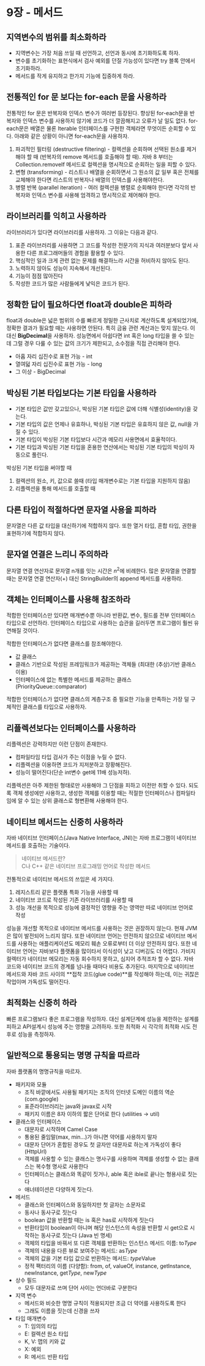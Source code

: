 # 9장 - 메서드

## 지역변수의 범위를 최소화하라

- 지역변수는 가장 처음 쓰일 때 선언하고, 선언과 동시에 초기화하도록 하자.
- 변수를 초기화하는 표현식에서 검사 예외를 던질 가능성이 있다면 try 블록 안에서 초기화하라.
- 메서드를 작게 유지하고 한가지 기능에 집중하게 하라.

## 전통적인 for 문 보다는 for-each 문을 사용하라

전통적인 for 문은 반복자와 인덱스 변수가 여러번 등장된다. 향상된 for-each문을 반복자와 인덱스 변수를 사용하지 않기에 코드가 더 깔끔해지고 오류가 날 일도 없다. for-each문은 배열은 물론 Iterable 인터페이스를 구현한 객체라면 무엇이든 순회할 수 있다. 아래와 같은 상황이 아니면 for-each문을 사용하자.

1. 파괴적인 필터링 (destructive filtering) - 컬렉션을 순회하며 선택된 원소를 제거해야 할 때 (반복자의 remove 메서드를 호출해야 할 때). 자바 8 부터는 Collection.removeIf 메서드로 컬렉션을 명시적으로 순회하는 일을 피할 수 있다.
2. 변형 (transforming) - 리스트나 배열을 순회하면서 그 원소의 값 일부 혹은 전체를 교체해야 한다면 리스트의 반복자나 배열의 인덱스를 사용해야한다.
3. 병렬 반복 (parallel iteration) - 여러 컬렉션을 병렬로 순회해야 한다면 각각의 반복자와 인덱스 변수를 사용해 엄격하고 명시적으로 제어해야 한다.

## 라이브러리를 익히고 사용하라

라이브러리가 있다면 라이브러리를 사용하자. 그 이유는 다음과 같다.

1. 표준 라이브러리를 사용하면 그 코드를 작성한 전문가의 지식과 여러분보다 앞서 사용한 다른 프로그래머들의 경험을 활용할 수 있다.
2. 핵심적인 일과 크게 관련 없는 문제를 해결하느라 시간을 허비하지 않아도 된다.
3. 노력하지 않아도 성능이 지속해서 개선된다.
4. 기능이 점점 많아진다
5. 작성한 코드가 많은 사람들에게 낯익은 코드가 된다.

## 정확한 답이 필요하다면 float과 double은 피하라

float과 double은 넓은 범위의 수를 빠르게 정밀한 근사치로 계산하도록 설계되었기에, 정확한 결과가 필요할 때는 사용하면 안된다. 특히 금융 관련 계산과는 맞지 않는다. 이 대신 **BigDecimal**을 사용하자. 성능면에서 아쉽다면 int 혹은 long 타입을 쓸 수 있는데 그럴 경우 다룰 수 있는 값의 크기가 제한되고, 소수점을 직접 관리해야 한다.

- 아홉 자리 십진수로 표현 가능 - int
- 열여덟 자리 십진수로 표현 가능 - long
- 그 이상 - BigDecimal

## 박싱된 기본 타입보다는 기본 타입을 사용하라

- 기본 타입은 값만 갖고있으나, 박싱된 기본 타입은 값에 더해 식별성(identity)을 갖는다.
- 기본 타입의 값은 언제나 유효하나, 박싱된 기본 타입은 유효하지 않은 값, null을 가질 수 있다.
- 기본 타입이 박싱된 기본 타입보다 시간과 메모리 사용면에서 효율적이다.
- 기본 타입과 박싱된 기본 타입을 혼용한 연산에서는 박싱된 기본 타입의 박싱이 자동으로 풀린다.

박싱된 기본 타입을 써야할 때

1. 컬렉션의 원소, 키, 값으로 쓸때 (타입 매개변수로는 기본 타입을 지원하지 않음)
2. 리플렉션을 통해 메서드를 호출할 때

## 다른 타입이 적절하다면 문자열 사용을 피하라

문자열은 다른 값 타입을 대신하기에 적합하지 않다. 또한 열거 타입, 혼합 타입, 권한을 표현하기에 적합하지 않다.

## 문자열 연결은 느리니 주의하라

문자열 연결 연산자로 문자열 n개를 잇는 시간은 $n^2$에 비례한다. 많은 문자열을 연결할 때는 문자열 연결 연산자(+) 대신 StringBuilder의 append 메서드를 사용하라.

## 객체는 인터페이스를 사용해 참조하라

적합한 인터페이스만 있다면 매개변수뿐 아니라 반환값, 변수, 필드를 전부 인터페이스 타입으로 선언하라. 인터페이스 타입으로 사용하는 습관을 길러두면 프로그램이 훨씬 유연해질 것이다.

적합한 인터페이스가 없다면 클래스를 참조해야한다.

- 값 클래스
- 클래스 기반으로 작성된 프레임워크가 제공하는 객체들 (최대한 (추상)기반 클래스 이용)
- 인터페이스에 없는 특별한 메서드를 제공하는 클래스 (PriorityQueue::comparator)

적합한 인터페이스가 없다면 클래스의 계층구조 중 필요한 기능을 만족하는 가장 덜 구체적인 클래스를 타입으로 사용하자.

## 리플렉션보다는 인터페이스를 사용하라

리플렉션은 강력하지만 이런 단점이 존재한다.

- 컴파일타임 타입 검사가 주는 이점을 누릴 수 없다.
- 리플렉션을 이용하면 코드가 지저분하고 장황해진다.
- 성능이 떨어진다(단순 int변수 get에 11배 성능저하).

리플렉션은 아주 제한된 형태로만 사용해야 그 단점을 피하고 이전만 취할 수 있다. 되도록 객체 생성에만 사용하고, 생성한 객체를 이용할 때는 적절한 인터페이스나 컴파일타임에 알 수 있는 상위 클래스로 형변환해 사용해야 한다.

## 네이티브 메서드는 신중히 사용하라

자바 네이티브 인터페이스(Java Native Interface, JNI)는 자바 프로그램이 네이티브 메서드를 호출하는 기술이다.

> 네이티브 메서드란?
> <br>C나 C++ 같은 네이티브 프로그래밍 언어로 작성한 메서드

전통적으로 네이티브 메서드의 쓰임은 세 가지다.

1. 레지스트리 같은 플랫폼 특화 기능을 사용할 때
2. 네이티브 코드로 작성된 기존 라이브러리를 사용할 때
3. 성능 개선을 목적으로 성능에 결정적인 영향을 주는 영역만 따로 네이티브 언어로 작성

성능을 개선할 목적으로 네이티브 메서드를 사용하는 것은 권장하지 않는다. 현재 JVM은 많이 발전되어 느리지 않다. 또한 네이티브 언어는 안전하지 않으므로 네이티브 메서드를 사용하는 애플리케이션도 메모리 훼손 오류로부터 더 이상 안전하지 않다. 또한 네이티브 언어는 자바보다 플랫폼을 많이타서 이식성이 낮고 디버깅도 더 어렵다. 가비지 컬렉터가 네이티브 메모리는 자동 회수하지 못하고, 심지어 추적조차 할 수 없다. 자바 코드와 네이티브 코드의 경계를 넘나들 때마다 비용도 추가된다. 마지막으로 네이티브 메서드와 자바 코드 사이의 **접착 코드(glue code)**를 작성해야 하는데, 이는 귀찮은 작업이며 가독성도 떨어진다.

## 최적화는 신중히 하라

빠른 프로그램보다 좋은 프로그램을 작성하자. 대신 설계단계에 성능을 제한하는 설계를 피하고 API설계시 성능에 주는 영향을 고려하자. 또한 최적화 시 각각의 최적화 시도 전후로 성능을 측정하자.

## 일반적으로 통용되는 명명 규칙을 따르라

자바 플랫폼의 명명규칙을 따르자.

- 패키지와 모듈
    - 조직 바깥에서도 사용될 패키지는 조직의 인터넷 도메인 이름의 역순 (com.google)
    - 표준라이브러리는 java와 javax로 시작
    - 패키지 이름은 8자 이하의 짧은 단어로 한다 (utilities → util)
- 클래스와 인터페이스
    - 대문자로 시작하며 Camel Case
    - 통용된 줄임말(max, min...)가 아니면 약어를 사용하지 말자
    - 대문자 단어가 혼합된 경우도 첫 글자만 대문자로 하는게 가독성이 좋다 (HttpUrl)
    - 객체를 사용할 수 있는 클래스는 명사구를 사용하며 객체를 생성할 수 없는 클래스는 복수형 명사로 사용한다
    - 인터페이스는 클래스와 똑같이 짓거나, able 혹은 ible로 끝나는 형용사로 짓는다
    - 애너테이션은 다양하게 짓는다.
- 메서드
    - 클래스와 인터페이스와 동일하지만 첫 글자는 소문자로
    - 동사나 동사구로 짓는다
    - boolean 값을 반환할 때는 is 혹은 has로 시작하게 짓는다
    - 반환타입이 boolean이 아니며 해당 인스턴스의 속성을 반환할 시 get으로 시작하는 동사구로 짓는다 (Java 빈 명세)
    - 객체의 타입을 바꿔서 또 다른 객체를 반환하는 인스턴스 메서드 이름: to*Type*
    - 객체의 내용을 다른 뷰로 보여주는 메서드: as*Type*
    - 객체의 값을 기본 타입 값으로 반환하는 메서드: *type*Value
    - 정적 팩터리의 이름 (다양함): from, of, valueOf, instance, getInstance, newInstance, get*Type*, new*Type*
- 상수 필드
    - 모두 대문자로 쓰며 단어 사이는 언더바로 구분한다
- 지역 변수
    - 메서드와 비슷한 명명 규칙이 적용되지만 조금 더 약어를 사용하도록 한다
    - 그래도 이름을 짓는데 신경을 쓰자
- 타입 매개변수
    - T: 임의의 타입
    - E: 컬렉션 원소 타입
    - K, V: 맵의 키와 값
    - X: 예외
    - R: 메서드 반환 타입